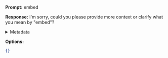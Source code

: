 **Prompt:**
embed

**Response:**
I'm sorry, could you please provide more context or clarify what you mean by "embed"?

<details><summary>Metadata</summary>

- Duration: 947 ms
- Datetime: 2023-08-31T11:16:55.294024
- Model: gpt-3.5-turbo-0613

</details>

**Options:**
```json
{}
```

